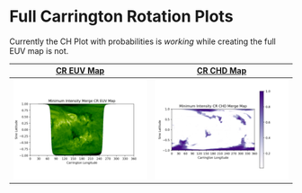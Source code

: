 # Full Carrington Rotation Plots

Currently the CH Plot with probabilities is *working* while creating the full EUV map is not.

[CR EUV Map](../img/chd/mu_cut/Full_CR_EUV_Map.png) | [CR CHD Map](../img/chd/mu_cut/Full_CR_CHD_Map.png) 
:-: | :-:   
![CR EUV Map](../img/chd/mu_cut/Full_CR_EUV_Map.png) | ![CR CHD Map](../img/chd/mu_cut/Full_CR_CHD_Map.png)